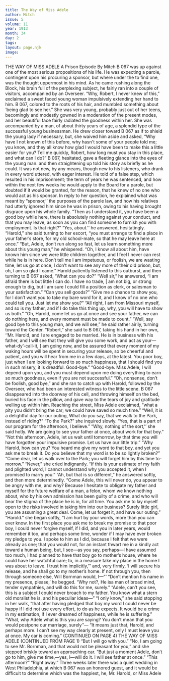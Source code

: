 ```yaml
---
title: The Way of Miss Adele
author: Mitch
issue: 5
volume: 11
year: 1913
month: 34
day: 2
tags:
layout: page.njk
image:
---
```

THE WAY OF MISS ADELE    A Prison Episode By Mitch   B 067 was up against one of the most serious propositions of his life. He was expecting a parole, contingent upon his procuring a sponsor, but where under the to find one, was the thought uppermost in his mind. As he came rushing along the Block, his brain full of the perplexing subject, he fairly ran into a couple of visitors, accompanied by an Overseer.    “Why, Robert, I never knew of this,” exclaimed a sweet faced young woman impulsively extending her hand to him.    B 067, colored to the roots of his hair, and mumbled something about ‘being glad to see her.”    She was very young, probably just out of her teens, becomingly and modestly gowned in a moderation of the present modes, and her beautiful face fairly radiated the goodness within her. She was accompanied by a man, of about thirty years of age, a splendid type of the successful young businessman. He drew closer toward B 067 as if to shield the young lady if necessary, but, she waived him aside and asked, “Why have I not known of this before, why hasn't some of your people told me; you know, and they all know how glad I would have been to make this a little easier for you? Tell me quickly, Robert, how long must you stay in this place, and what can I do?”    B 067, hesitated, gave a fleeting glance into the eyes of the young man. and then straightening up told his story as briefly as he could. It was not new, by any means, though new to his listeners, who drank in every word uttered, with eager interest. He told of a false step, which resulted in his imprisonment; the term of years he was sentenced, and how within the next few weeks he would apply to the Board for a parole, but doubted if it would be granted, for the reason, that he knew of no one who would act as his sponsor. In reply to her question, he explained what was meant by “sponsor,’’ the purposes of the parole law, and how his relatives had utterly ignored him since he was in prison, owing to his having brought disgrace upon his whole family.    “Then as I understand it, you have been a good boy while here, there is absolutely nothing against your conduct, and that you may leave, as soon as you can find someone to furnish you with employment. Is that right?”    “Yes, about.’’ he answered, hesitatingly.    “Harold,” she said turning to her escort, “you must arrange to find a place in your father’s store, for my old school-mate, so that he may leave here at once.”    “But, Adele, don’t run along so fast, let us learn something more about this young man,” he whispered.    “Oh, I know all about him, have known him since we were little children together, and I feel I never can rest while he is in here. Don’t tell me I am impetuous, or foolish, we are wasting time, let us go at once, I don’t want to see any more of their old prison, but, oh, I am so glad I came.”    Harold patiently listened to this outburst, and then turning to B 067 asked, “What can you do?”    “Well sir,” he answered, “I am afraid there is but little I can do. I have no trade, | am not big, or strong enough to dig, but I am sure I could fill a position as clerk, or salesman to your satisfaction.”    “Can you sell goods?”    “Give me a chance to show you, for I don’t want you to take my bare word for it, and I know of no one who could tell you. Just let me show you?”    “All right, I am from Missouri myself, and so is my father, and if I do take this thing up, why, you will have to show us both.”    “Oh, Harold, come let us go at once and see your father, we can do nothing here, and every moment must be made to count.”    “Well, say good bye to this young man, and we will see,” he said rather airily, turning toward the Center.    “Robert,” she said to B 067, taking his hand in her own, ‘‘Mr. Harold, and I are engaged to be married. He is in business with his father, and I will see that they will give you some work, and act as your—what-dy’-call-it, ] am going now, and be assured that every moment of my waking hours will be spent in securing your release, so be cheerful and patient, and you will hear from me in a few days, at the latest. You poor boy, just when I am looking forward to so much happiness, that I should find you in such misery, it is dreadful. Good-bye.”    “Good-bye. Miss Adele, I will depend upon you, and you must depend upon me doing everything to earn so much goodness, even if you are not successful.”    “Oh, nonsense, don’t be foolish, good bye,” and she ran to catch up with Harold, followed by the Overseer, who had been an interested witness to the little scene.    B 067 disappeared into the doorway of his cell, and throwing himself on the bed, buried his face in the pillow, and gave way to the tears of joy and gratitude welling up within him.    Reaching the street, Miss Adele exclaimed, “what a pity you didn’t bring the car; we could have saved so much time.”    “Well, it is a delightful day for our outing, What do you say, that we walk to the Park, instead of riding?”    “To the Park?” she inquired slowly.    “Yes, that is a part of our program for the afternoon, I believe.”    “Why, nothing of the sort,’’ she said hotly. We are going to see your father at once, about work for that boy.”    “Not this afternoon, Adele, let us wait until tomorrow, by that time you will have forgotten your impulsive promise. Let us have our little trip.”    “Why Harold, how can you? You heard me give my word to that boy, and yet you ask me to break it. Do you believe that my word is to be so lightly broken?”    “Come dear, let us walk over to the Park; you will forget him by this time to-morrow.”    “Never,” she cried indignantly. “If this is your estimate of my faith and plighted word, I cannot understand why you accepted it, when I promised to marry you.”    “Ah, but that is so different,” he answered softly, and then more determinedly. “Come Adele, this will never do, you appear to be angry with me, and why? Because I hesitate to obligate my father and myself for the future welfare of a man, a felon, whom we know nothing about, who by his own admission has been guilty of a crime, and who will bear the stigma of the place he is in, for all time. You ask me to lay myself open to the risks involved in taking him into our business? Surely little girl, you are assuming a great deal. Come, let us forget it, and have our outing.”    “Harold.” she began softly, “I am hurt by your words, more than you can ever know. In the first place you ask me to break my promise to that poor boy, I could never forgive myself, if I did, and you in later years, would remember it too, and perhaps some time, wonder if I may have ever broken my pledge to you. I spoke to him as I did, because I felt that we were already as one; that you would not, for an instant thwart me in a kindly act toward a human being, but, I see—as you say, perhaps—I have assumed too much, I had planned to have that boy go to mother’s house, where he could have her watchful care; to, in a measure take my place in the home I was about to leave. I trust him implicitly,”’ and, very firmly, ‘I will secure his release, and he shall go to my mother’s home. If not through you, then through someone else, Will Bornman would, I—”’    “Don’t mention his name in my presence, please,’ he begged.    “Why not?, He isa man of broad mind, tender sympathies, and will do this for me, surely.”    “Adele, can’t you see, this is a subject I could never broach to my father. You know what a stern old moralist he is, and his peculiar ideas—”    “I only know,” she said stopping in her walk, “that after having pledged that boy my word I could never be happy if I did not use every effort, to do as he expects. It would be a crime in my estimation, if I ever dreamed of happiness, while he is suffering.”    “What, why Adele what is this you are saying? You don’t mean that you would postpone our marriage, surely’’—    “It means just that, Harold, and perhaps more. I can’t see my way clearly at present, only I must leave you at once. My car is coming.”    (CONTINUED ON PAGE 4)       THE WAY OF MISS ADELE    (CONTINUED FROM PAGE 1)    “But I will go with you.”    “No, I am going to see Mr. Bornman, and that would not be pleasant for you,” and she stepped briskly toward an approaching car.    “But just a moment Adele, don’t go to him, give me time,—yes, I—will do it. I will see father at once.”    “This afternoon?”    “Right away.”      Three weeks later there was a quiet wedding in West Philadelphia, at which B 067 was an honored guest, and it would be difficult to determine which was the happiest, he, Mr. Harold, or Miss Adele


